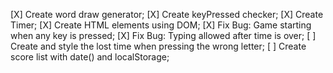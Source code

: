 [X] Create word draw generator;
[X] Create keyPressed checker;
[X] Create Timer;
[X] Create HTML elements using DOM;
[X] Fix Bug: Game starting when any key is pressed;
[X] Fix Bug: Typing allowed after time is over;
[ ] Create and style the lost time when pressing the wrong letter;
[ ] Create score list with date() and localStorage;